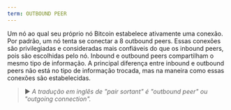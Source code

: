 ```yaml
---
term: OUTBOUND PEER
---
```


Um nó ao qual seu próprio nó Bitcoin estabelece ativamente uma conexão. Por padrão, um nó tenta se conectar a 8 outbound peers. Essas conexões são privilegiadas e consideradas mais confiáveis do que os inbound peers, pois são escolhidas pelo nó. Inbound e outbound peers compartilham o mesmo tipo de informação. A principal diferença entre inbound e outbound peers não está no tipo de informação trocada, mas na maneira como essas conexões são estabelecidas.

> ► *A tradução em inglês de "pair sortant" é "outbound peer" ou "outgoing connection".*